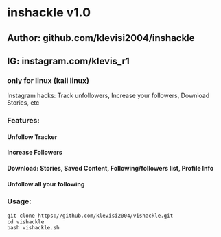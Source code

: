 # inshackle v1.0
## Author: github.com/klevisi2004/inshackle
## IG: instagram.com/klevis_r1
### only for linux (kali linux)

Instagram hacks: Track unfollowers, Increase your followers, Download Stories, etc

### Features:
#### Unfollow Tracker
#### Increase Followers
#### Download: Stories, Saved Content, Following/followers list, Profile Info
#### Unfollow all your following

### Usage:
```
git clone https://github.com/klevisi2004/vishackle.git
cd vishackle
bash vishackle.sh
```
